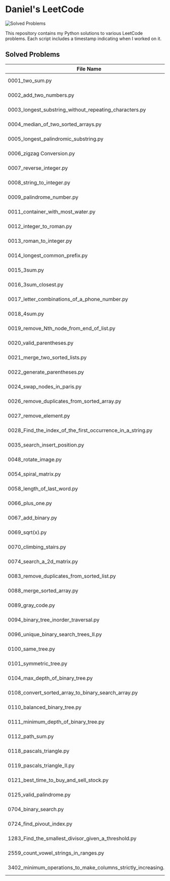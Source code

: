# Daniel's LeetCode

![Solved Problems](https://img.shields.io/badge/Solved_Problems-55-brightgreen)

This repository contains my Python solutions to various LeetCode problems. Each script includes a timestamp indicating when I worked on it.

## Solved Problems

| File Name | Date | Time |
|-----------|------|------|
| 0001_two_sum.py | 2025-6-2 | 2:34 |
| 0002_add_two_numbers.py | 2025-3-11 | 20:55 |
| 0003_longest_substring_without_repeating_characters.py | 2025-3-11 | 11:21 |
| 0004_median_of_two_sorted_arrays.py | 2025-3-11 | 5:06 |
| 0005_longest_palindromic_substring.py | 2025-3-11 | 18:17 |
| 0006_zigzag Conversion.py | 2025-3-12 | 30:20 |
| 0007_reverse_integer.py | 2025-3-12 | 13:30 |
| 0008_string_to_integer.py | 2025-3-12 | 29:36 |
| 0009_palindrome_number.py | 2025-6-2 | 3:00 |
| 0011_container_with_most_water.py | 2025-10-18 | 5:00 |
| 0012_integer_to_roman.py | 2025-3-14 | 16:09 |
| 0013_roman_to_integer.py | 2025-6-2 | 8:29 |
| 0014_longest_common_prefix.py | 2025-6-3 | 5:00 |
| 0015_3sum.py | 2025-10-15 | 6:33 |
| 0016_3sum_closest.py | 2025-3-16 | 17:10 |
| 0017_letter_combinations_of_a_phone_number.py | 2025-3-16 | 10:17 |
| 0018_4sum.py | 2025-3-16 | 30:17 |
| 0019_remove_Nth_node_from_end_of_list.py | 2025-3-16 | 8:22 |
| 0020_valid_parentheses.py | 2025-6-3 | 10:00 |
| 0021_merge_two_sorted_lists.py | 2025-6-3 | 10:33 |
| 0022_generate_parentheses.py | 2025-3-18 | 5:15 |
| 0024_swap_nodes_in_paris.py | 2025-3-18 | 9:15 |
| 0026_remove_duplicates_from_sorted_array.py | 2025-6-3 | 9:22 |
| 0027_remove_element.py | 2025-6-3 | 7:01 |
| 0028_Find_the_index_of_the_first_occurrence_in_a_string.py | 2025-6-5 | 10:44 |
| 0035_search_insert_position.py | 2025-6-5 | 5:15 |
| 0048_rotate_image.py | 2025-10-15 | 5:22 |
| 0054_spiral_matrix.py | 2025-10-17 | 9:20 |
| 0058_length_of_last_word.py | 2025-6-5 | 1:09 |
| 0066_plus_one.py | 2025-6-5 | 5:41 |
| 0067_add_binary.py | 2025-6-5 | 2:17 |
| 0069_sqrt(x).py | 2025-6-6 | 1:25 |
| 0070_climbing_stairs.py | 2025-6-6 | 13:57 |
| 0074_search_a_2d_matrix.py | 2025-10-18 | 5:00 |
| 0083_remove_duplicates_from_sorted_list.py | 2025-6-6 | 5:45 |
| 0088_merge_sorted_array.py | 2025-6-6 | 17:30 |
| 0089_gray_code.py | 2025-10-15 | 4:14 |
| 0094_binary_tree_inorder_traversal.py | 2025-7-27 | 4:08 |
| 0096_unique_binary_search_trees_II.py | 2025-7-27 | 4:08 |
| 0100_same_tree.py | 2025-6-9 | 17:12 |
| 0101_symmetric_tree.py | 2025-6-9 | 14:32 |
| 0104_max_depth_of_binary_tree.py | 2025-6-9 | 7:53 |
| 0108_convert_sorted_array_to_binary_search_array.py | 2025-6-9 | 9:06 |
| 0110_balanced_binary_tree.py | 2025-6-9 | 12:16 |
| 0111_minimum_depth_of_binary_tree.py | 2025-6-11 | 8:44 |
| 0112_path_sum.py | 2025-6-11 | 15:21 |
| 0118_pascals_triangle.py | 2025-6-11 | 15:21 |
| 0119_pascals_triangle_II.py | 2025-6-11 | 5:10 |
| 0121_best_time_to_buy_and_sell_stock.py | 2025-10-17 | 9:20 |
| 0125_valid_palindrome.py | 2025-10-17 | 9:20 |
| 0704_binary_search.py | 2025-10-18 | 2:00 |
| 0724_find_pivout_index.py | 2025-10-16 | 16:10 |
| 1283_Find_the_smallest_divisor_given_a_threshold.py | 2025-10-15 | 12:04 |
| 2559_count_vowel_strings_in_ranges.py | 2025-10-16 | 3:23 |
| 3402_minimum_operations_to_make_columns_strictly_increasing.py | 2025-10-16 | 12:03 |
